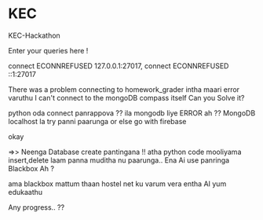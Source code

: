 # KEC
KEC-Hackathon


Enter your queries here !


connect ECONNREFUSED 127.0.0.1:27017, connect ECONNREFUSED ::1:27017

There was a problem connecting to homework_grader
intha maari error varuthu I can't connect to the mongoDB compass itself
Can you Solve it?

python oda connect panrappova ?? ila mongodb liye ERROR ah ??
MongoDB localhost la try panni paarunga or else go with firebase
 
okay

=>>  Neenga Database create pantingana !! atha python code mooliyama insert,delete laam panna muditha nu paarunga.. Ena Ai use panringa Blackbox Ah ?


 ama blackbox mattum thaan hostel net ku varum vera entha AI yum edukaathu


 Any progress.. ??
